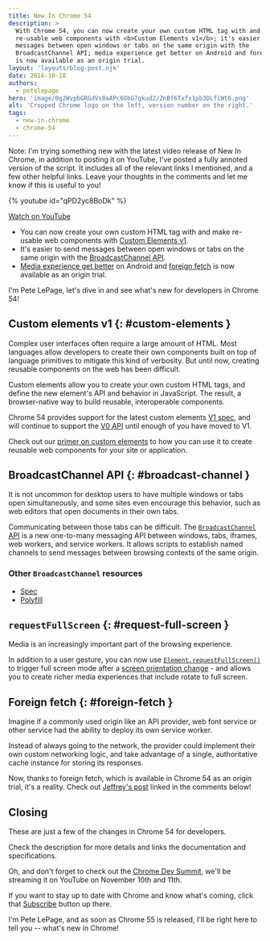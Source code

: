 ```yaml
---
title: New In Chrome 54
description: >
  With Chrome 54, you can now create your own custom HTML tag with and make
  re-usable web components with <b>Custom Elements v1</b>; it's easier to send
  messages between open windows or tabs on the same origin with the
  BroadcastChannel API; media experience get better on Android and foreign fetch
  is now available as an origin trial.
layout: 'layouts/blog-post.njk'
date: 2016-10-18
authors:
  - petelepage
hero: 'image/0g2WvpbGRGdVs0aAPc6ObG7gkud2/ZnBf6Txfx1pb3DLfiWt6.png'
alt: 'Cropped Chrome logo on the left, version number on the right.'
tags:
  - new-in-chrome
  - chrome-54
---
```


Note: I'm trying something new with the latest video release of New In Chrome,
in addition to posting it on YouTube, I've posted a fully annoted version
of the script. It includes all of the relevant links I mentioned, and a few
other helpful links. Leave your thoughts in the comments and let me know
if this is useful to you!

{% youtube id="qPD2yc8BoDk" %}

[Watch on YouTube](https://www.youtube.com/watch?v=qPD2yc8BoDk)

* You can now create your own custom HTML tag with and make re-usable web
components with [Custom Elements v1](#custom-elements).
* It's easier to send messages between open windows or tabs on the same origin
with the [BroadcastChannel API](#broadcast-channel).
* [Media experience get better](#request-full-screen) on Android and
[foreign fetch](#foreign-fetch) is now available as an origin trial.

I'm Pete LePage, let's dive in and see what's new for developers in Chrome 54!

## Custom elements v1 {: #custom-elements }

Complex user interfaces often require a large amount of HTML. Most
languages allow developers to create their own components built on top
of language primitives to mitigate this kind of verbosity. But until now,
creating reusable components on the web has been difficult.

Custom elements allow you to create your own custom HTML tags, and define
the new element's API and behavior in JavaScript. The result, a
browser-native way to build reusable, interoperable components.

Chrome 54 provides support for the latest custom elements
[V1 spec](https://goo.gl/9luiog), and will continue to support the
[V0 API](https://goo.gl/iJA2rJ) until enough of you have moved to V1.

Check out our [primer on custom elements](https://goo.gl/7MhkyV) to how
you can use it to create reusable web components for your site or application.

## BroadcastChannel API {: #broadcast-channel }

It is not uncommon for desktop users to have multiple windows or tabs
open simultaneously, and some sites even encourage this behavior, such as
web editors that open documents in their own tabs.

Communicating between those tabs can be difficult. The
[`BroadcastChannel` API](https://goo.gl/xDGxJT) is a new one-to-many messaging
API between windows, tabs, iframes, web workers, and service workers. It
allows scripts to establish named channels to send messages between
browsing contexts of the same origin.

### Other `BroadcastChannel` resources

* [Spec](https://goo.gl/Lek3U0)
* [Polyfill](https://developers.google.com/web/updates/2016/09/broadcastchannel#feature_detection_and_browser_support)

## `requestFullScreen` {: #request-full-screen }

Media is an increasingly important part of the browsing experience.

In addition to a user gesture, you can now use
[`Element.requestFullScreen()`](https://goo.gl/7ALaod)
to trigger full screen mode after a
[screen orientation change](https://goo.gl/knihpA) - and allows you to
create richer media experiences that include rotate to full screen.

## Foreign fetch {: #foreign-fetch }

Imagine if a commonly used origin like an API provider, web font service
or other service had the ability to deploy its own service worker.

Instead of always going to the network, the provider could implement
their own custom networking logic, and take advantage of a single,
authoritative cache instance for storing its responses.

Now, thanks to foreign fetch, which is available in Chrome 54 as an
origin trial, it's a reality. Check out
[Jeffrey's post](https://goo.gl/BWt5RA) linked in the comments below!

## Closing

These are just a few of the changes in Chrome 54 for developers.

Check the description for more details and links the documentation and
specifications.

Oh, and don't forget to check out the
[Chrome Dev Summit](https://developer.chrome.com/devsummit/), we'll be streaming
it on YouTube on November 10th and 11th.

If you want to stay up to date with Chrome and know what's coming, click
that [Subscribe](https://goo.gl/6FP1a5) button up there.

I'm Pete LePage, and as soon as Chrome 55 is released, I'll be
right here to tell you -- what's new in Chrome!
